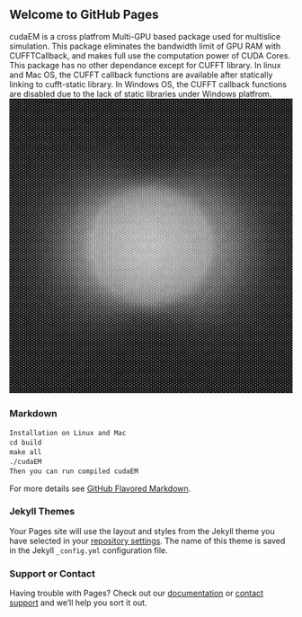## Welcome to GitHub Pages

cudaEM is a cross platfrom Multi-GPU based package used for multislice simulation. This package eliminates the bandwidth limit of GPU RAM with CUFFTCallback, and makes full use the computation power of CUDA Cores. 
This package has no other dependance except for CUFFT library. 
In linux and Mac OS, the CUFFT callback functions are available after statically linking to cufft-static library.
In Windows OS, the CUFFT callback functions are disabled due to the lack of static libraries under Windows platfrom.
![alt text](https://github.com/ningustc/cudaEM/blob/master/LAADF.bmp)
### Markdown

```markdown
Installation on Linux and Mac
cd build
make all
./cudaEM
Then you can run compiled cudaEM 
```

For more details see [GitHub Flavored Markdown](https://guides.github.com/features/mastering-markdown/).

### Jekyll Themes

Your Pages site will use the layout and styles from the Jekyll theme you have selected in your [repository settings](https://github.com/ningustc/cudaEM/settings). The name of this theme is saved in the Jekyll `_config.yml` configuration file.

### Support or Contact

Having trouble with Pages? Check out our [documentation](https://help.github.com/categories/github-pages-basics/) or [contact support](https://github.com/contact) and we’ll help you sort it out.

